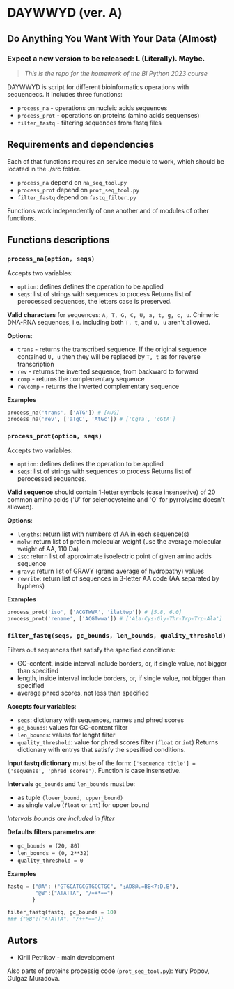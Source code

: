 # DAYWWYD (ver. A)
## Do Anything You Want With Your Data (Almost)
### Expect a new version to be released: L (Literally). Maybe.
> *This is the repo for the homework of the BI Python 2023 course*

DAYWWYD is script for different bioinformatics operations with sequencecs.
It includes three functions:
- `process_na` - operations on nucleic acids sequences
- `process_prot` - operations on proteins (amino acids sequenses)
- `filter_fastq` - filtering sequences from fastq files

## Requirements and dependencies

Each of that functions requires an service module to work, which should be located in the ./src folder.
- `process_na` depend on `na_seq_tool.py`
- `process_prot` depend on `prot_seq_tool.py`
- `filter_fastq` depend on `fastq_filter.py`

Functions work independently of one another and of modules of other functions.

## Functions descriptions
### `process_na(option, seqs)`

Accepts two variables:
- `option`: defines defines the operation to be applied
- `seqs`: list of strings with sequences to process
Returns list of perocessed sequences, the letters case is preserved.

**Valid characters** for sequences: `A, T, G, C, U, a, t, g, c, u`. Chimeric DNA-RNA sequences, i.e. including both `T, t`, and `U, u` aren't allowed.

**Options**:
- `trans` - returns the transcribed sequence. If the original sequence contained `U, u` then they will be replaced by `T, t` as for reverse transcription
- `rev` - returns the inverted sequence, from backward to forward
- `comp` - returns the complementary sequence
- `revcomp` - returns the inverted complementary sequence

**Examples**
```python
process_na('trans', ['ATG']) # [AUG]
process_na('rev', ['aTgC', 'AtGc']) # ['CgTa', 'cGtA']
```

### `process_prot(option, seqs)`
Accepts two variables:
- `option`: defines defines the operation to be applied
- `seqs`: list of strings with sequences to process
Returns list of perocessed sequences.

**Valid sequence** should contain 1-letter symbols (case insensetive) of 20 common amino acids ('U' for selenocysteine and 'O' for pyrrolysine doesn't allowed).

**Options**:
- `lengths`: return list with numbers of AA in each sequence(s)
- `molw`: return list of protein molecular weight (use the average molecular weight of AA, 110 Da)
- `iso`: return list of approximate isoelectric point of given amino acids sequence
- `gravy`: return list of GRAVY (grand average of hydropathy) values
- `rewrite`: return list of sequences in 3-letter AA code (AA separated by hyphens)

**Examples**
```python
process_prot('iso', ['ACGTWWA', 'ilattwp']) # [5.8, 6.0]
process_prot('rename', ['ACGTwwa']) # ['Ala-Cys-Gly-Thr-Trp-Trp-Ala']
```

### `filter_fastq(seqs, gc_bounds, len_bounds, quality_threshold)`
Filters out sequences that satisfy the specified conditions:
- GC-content, inside interval include borders, or, if single value, not bigger than specified
- length, inside interval include borders, or, if single value, not bigger than specified
- average phred scores, not less than specified

**Accepts four variables**:
- `seqs`: dictionary with sequences, names and phred scores
- `gc_bounds`: values for GC-content filter
- `len_bounds`: values for lenght filter
- `quality_threshold`: value for phred scores filter (`float` or `int`)
Returns dictionary with entrys that satisfy the spesified conditions.

**Input fastq dictionary** must be of the form: `['sequence title'] = ('sequense', 'phred scores')`.
Function is case insensetive.

**Intervals** `gc_bounds` and `len_bounds` must be:
- as tuple `(lover_bound, upper_bound)`
- as single value (`float` or `int`) for upper bound

*Intervals bounds are included in filter*

**Defaults filters parametrs are**:
- `gc_bounds = (20, 80)`
- `len_bounds = (0, 2**32)`
- `quality_threshold = 0`

**Examples**

```python
fastq = {"@A": ("GTGCATGCGTGCCTGC", ";AD8@.=BB<7:D.B"),
         "@B":("ATATTA", "/++*==")
        }

filter_fastq(fastq, gc_bounds = 10)
### {"@B":("ATATTA", "/++*==")}
```

## Autors
- Kirill Petrikov - main development

Also parts of proteins processig code (`prot_seq_tool.py`): Yury Popov, Gulgaz Muradova.





    
